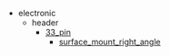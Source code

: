 * electronic
  * header
    * [33_pin](electronic/header/33_pin)
      * [surface_mount_right_angle](electronic/header/33_pin/surface_mount_right_angle)
